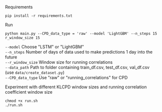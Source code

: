 Requirements 
```
pip install -r requirements.txt
```

Run
```
python main.py --CPD_data_type = 'raw' --model 'LightGBM' --n_steps 15 r_window_size 15
```

`--model` Choose "LSTM" or "LightGBM" \
`--n_steps` Number of days of data used to make predictions 1 day into the future \
`--r_window_size` Window size for running correlations  \
`--data_path` Path to folder containing train_df.csv, test_df.csv, val_df.csv (use `data/create_dataset.py`) \
`--CPD_data_type` Use "raw" or "running_correlations" for CPD 

Experiment with different KLCPD window sizes and running correlation coefficient window size
```
chmod +x run.sh
./run.sh
```
